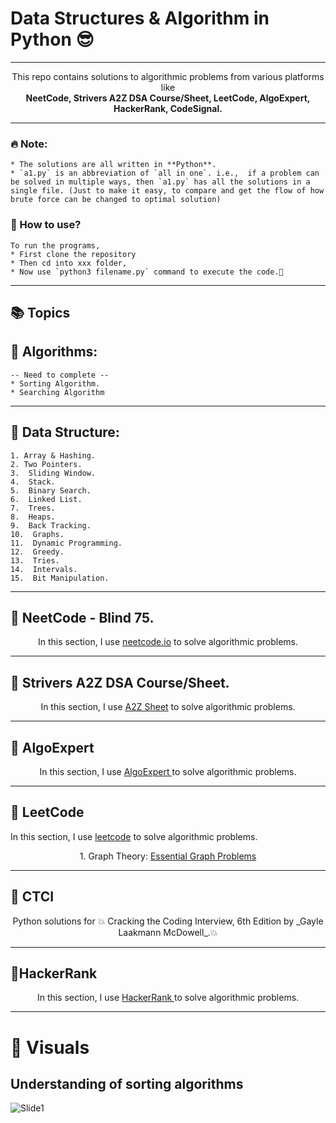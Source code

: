 # Data Structures & Algorithm in Python 😎

---

<p align="center">
  This repo contains solutions to algorithmic problems from various platforms like </br>
  <b>NeetCode, Strivers A2Z DSA Course/Sheet, LeetCode, AlgoExpert, HackerRank, CodeSignal.</b>
  </br>
</p>

---
### 🔥 **Note**:
    * The solutions are all written in **Python**.
    * `a1.py` is an abbreviation of `all in one`. i.e.,  if a problem can be solved in multiple ways, then `a1.py` has all the solutions in a single file. (Just to make it easy, to compare and get the flow of how brute force can be changed to optimal solution)

### 🤔 How to use?

    To run the programs, 
    * First clone the repository
    * Then cd into xxx folder,
    * Now use `python3 filename.py` command to execute the code.🤝

---

## 📚 Topics 

  ## 🏅 Algorithms:
    -- Need to complete --
    * Sorting Algorithm.
    * Searching Algorithm
  
  ---
  
  ## 🚀 Data Structure:
    1. Array & Hashing.
    2. Two Pointers.
    3.  Sliding Window.
    4.  Stack.
    5.  Binary Search.
    6.  Linked List.
    7.  Trees.
    8.  Heaps.
    9.  Back Tracking.
    10.  Graphs.
    11.  Dynamic Programming.
    12.  Greedy.
    13.  Tries.
    14.  Intervals.
    15.  Bit Manipulation.

---

## 🐒 NeetCode - Blind 75.

  <p align="center">
    In this section, I use <a href="https://neetcode.io/practice">neetcode.io</a> to solve algorithmic problems.
    </br>
  </p>

---

## 🐶 Strivers A2Z DSA Course/Sheet.
  
  <p align="center">
    In this section, I use <a href="https://takeuforward.org/strivers-a2z-dsa-course/strivers-a2z-dsa-course-sheet-2">A2Z Sheet</a> to solve algorithmic problems.
    </br>
  </p>

---

## 🐸 AlgoExpert

<p align="center">
  In this section, I use <a href="https://www.algoexpert.io"> AlgoExpert </a> to solve algorithmic problems.
  </br>
</p>

---

## 🦧 LeetCode

In this section, I use <a href="https://www.leetcode.com">leetcode</a> to solve algorithmic problems.

<p align="center">  
  1. Graph Theory: <a href="https://leetcode.com/studyplan/graph-theory/">Essential Graph Problems</a>
  </br>

</p>

---


## 🦖 CTCI

<p align="center">
    Python solutions for 💥 Cracking the Coding Interview, 6th Edition by _Gayle Laakmann McDowell_.💥
    </br>
</p>


---

## 🦦HackerRank

<p align="center">
  In this section, I use <a href="https://www.geeksforgeeks.org/explore?page=1&sortBy=submissions&itm_source=geeksforgeeks&itm_medium=main_header&itm_campaign=practice_header"> HackerRank </a> to solve algorithmic problems.
  </br>
</p>

---

# 🐲 Visuals

## Understanding of sorting algorithms

![Slide1](https://github.com/RATHOD-SHUBHAM/DataStructure-And-Algorithm/assets/58945964/4433a4cf-34b7-45e7-ba1f-c6434ac2912d)



